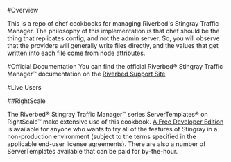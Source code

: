 #Overview

This is a repo of chef cookbooks for managing Riverbed's Stingray Traffic
Manager. The philosophy of this implementation is that chef should be the thing
that replicates config, and not the admin server.  So, you will observe that the
providers will generally write files directly, and the values that get written
into each file come from node attributes.

#Official Documentation
You can find the official Riverbed&reg; Stingray Traffic Manager&trade;
documentation on the [Riverbed Support Site](https://support.riverbed.com/docs/stingray/index.htm)

#Live Users

##RightScale

The Riverbed&reg; Stingray Traffic Manager&trade; series ServerTemplates&reg; on
RightScale&trade; make extensive use of this cookbook.  [A Free Developer
Edition](https://my.rightscale.com/library/server_templates/Stingray-Free-Developer-Editio/lineage/15764)
is available for anyone who wants to try all of the features of Stingray
in a non-production environment (subject to the terms specified in the
applicable end-user license agreements).  There are also a number of
ServerTemplates available that can be paid for by-the-hour.
